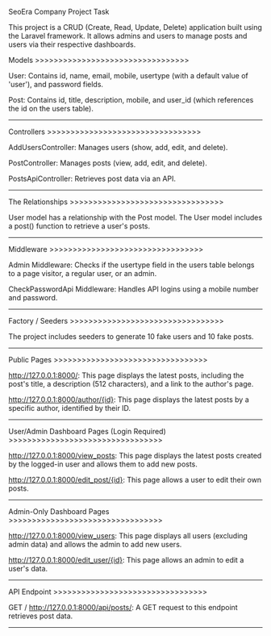 

  SeoEra Company Project Task 

  This project is a CRUD (Create, Read, Update, Delete) application built using the Laravel framework. It allows admins and   users to manage posts and users via their respective dashboards.

  Models >>>>>>>>>>>>>>>>>>>>>>>>>>>>>>>>>

  User: Contains id, name, email, mobile, usertype (with a default value of 'user'), and password fields.

  Post: Contains id, title, description, mobile, and user_id (which references the id on the users table).

  -----------------------------------------------------------------------------------
 

  Controllers >>>>>>>>>>>>>>>>>>>>>>>>>>>>>>>>>

  AddUsersController: Manages users (show, add, edit, and delete).

  PostController: Manages posts (view, add, edit, and delete).

  PostsApiController: Retrieves post data via an API.

  -----------------------------------------------------------------------------------

  The Relationships >>>>>>>>>>>>>>>>>>>>>>>>>>>>>>>>>

  User model has a relationship with the Post model.
  The User model includes a post() function to retrieve a user's posts.

  -----------------------------------------------------------------------------------

  Middleware >>>>>>>>>>>>>>>>>>>>>>>>>>>>>>>>>

  Admin Middleware: Checks if the usertype field in the users table belongs to a page visitor, a regular user, or an admin.

  CheckPasswordApi Middleware: Handles API logins using a mobile number and password.

  -----------------------------------------------------------------------------------

  Factory / Seeders >>>>>>>>>>>>>>>>>>>>>>>>>>>>>>>>>

  The project includes seeders to generate 10 fake users and 10 fake posts.

  -----------------------------------------------------------------------------------

  Public Pages >>>>>>>>>>>>>>>>>>>>>>>>>>>>>>>>>
 
  http://127.0.0.1:8000/: This page displays the latest posts, including the post's title, a description (512 characters),   and a link to the author's page.

  http://127.0.0.1:8000/author/{id}: This page displays the latest posts by a specific author, identified by their ID.

  -----------------------------------------------------------------------------------

  User/Admin Dashboard Pages (Login Required) >>>>>>>>>>>>>>>>>>>>>>>>>>>>>>>>>

  http://127.0.0.1:8000/view_posts: This page displays the latest posts created by the logged-in user and allows them to   add new posts.

  http://127.0.0.1:8000/edit_post/{id}: This page allows a user to edit their own posts.

  -----------------------------------------------------------------------------------

  Admin-Only Dashboard Pages >>>>>>>>>>>>>>>>>>>>>>>>>>>>>>>>>

  http://127.0.0.1:8000/view_users: This page displays all users (excluding admin data) and allows the admin to add new   users.

  http://127.0.0.1:8000/edit_user/{id}: This page allows an admin to edit a user's data.

  -----------------------------------------------------------------------------------

  API Endpoint >>>>>>>>>>>>>>>>>>>>>>>>>>>>>>>>>

  GET / http://127.0.0.1:8000/api/posts/: A GET request to this endpoint retrieves post data.

  -----------------------------------------------------------------------------------
